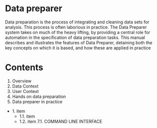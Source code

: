 Data preparer 
=============================

Data preparation is the process of integrating and cleaning data sets for analysis. This process
is often laborious in practice. The Data Preparer system takes on much of the heavy lifting, by
providing a central role for automation in the specification of data preparation tasks. This
manual describes and illustrates the features of Data Preparer, detaining both the key
concepts on which it is based, and how these are applied in practice


Contents
=============================

1. Overview
2. Data Context
3. User Context
4. Hands on data preparation
5. Data preparer in practice
* 1\. item 
  * 1.1\. item
  * 1.2\. item
7.1. COMMAND LINE INTERFACE
